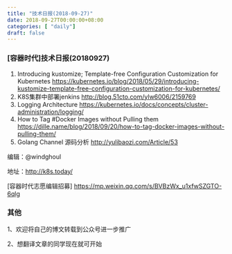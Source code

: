 ```yaml
--- 
title: "技术日报(2018-09-27)" 
date: 2018-09-27T00:00:00+08:00
categories: [ "daily"]
draft: false
---
```

### [容器时代]技术日报(20180927)

1. Introducing kustomize; Template-free Configuration Customization for Kubernetes <https://kubernetes.io/blog/2018/05/29/introducing-kustomize-template-free-configuration-customization-for-kubernetes/>
2. K8S集群中部署jenkins <http://blog.51cto.com/ylw6006/2159769>
3. Logging Architecture <https://kubernetes.io/docs/concepts/cluster-administration/logging/>
4. How to Tag #Docker Images without Pulling them <https://dille.name/blog/2018/09/20/how-to-tag-docker-images-without-pulling-them/>
5. Golang Channel 源码分析 <http://yulibaozi.com/Article/53>

编辑：@windghoul

地址：<http://k8s.today/>

[容器时代志愿编辑招募] <https://mp.weixin.qq.com/s/BVBzWx_u1xfwSZGTO-6qlg>

### 其他

1、欢迎将自己的博文转载到公众号进一步推广

2、想翻译文章的同学现在就可开始